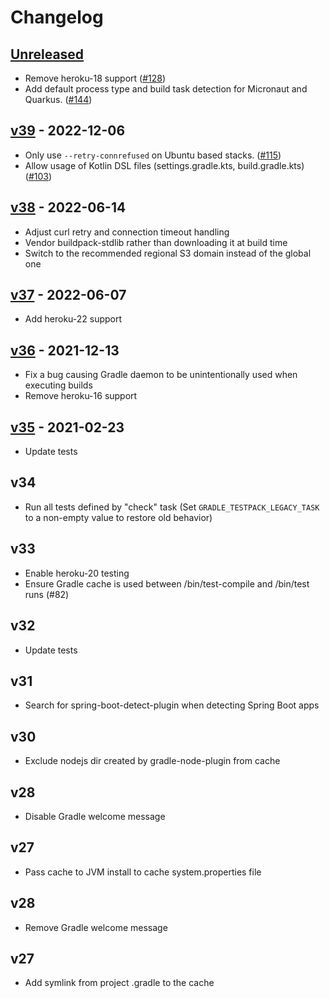 # Changelog

## [Unreleased]

* Remove heroku-18 support ([#128](https://github.com/heroku/heroku-buildpack-gradle/pull/128))
* Add default process type and build task detection for Micronaut and Quarkus. ([#144](https://github.com/heroku/heroku-buildpack-gradle/pull/144))

## [v39] - 2022-12-06

* Only use `--retry-connrefused` on Ubuntu based stacks. ([#115](https://github.com/heroku/heroku-buildpack-gradle/pull/115))
* Allow usage of Kotlin DSL files (settings.gradle.kts, build.gradle.kts) ([#103](https://github.com/heroku/heroku-buildpack-gradle/pull/103))

## [v38] - 2022-06-14

* Adjust curl retry and connection timeout handling
* Vendor buildpack-stdlib rather than downloading it at build time
* Switch to the recommended regional S3 domain instead of the global one

## [v37] - 2022-06-07

* Add heroku-22 support

## [v36] - 2021-12-13

* Fix a bug causing Gradle daemon to be unintentionally used when executing builds 
* Remove heroku-16 support

## [v35] - 2021-02-23

* Update tests

## v34

* Run all tests defined by "check" task (Set `GRADLE_TESTPACK_LEGACY_TASK` to a non-empty value to restore old behavior)

## v33

* Enable heroku-20 testing
* Ensure Gradle cache is used between /bin/test-compile and /bin/test runs (#82)

## v32

* Update tests

## v31

* Search for spring-boot-detect-plugin when detecting Spring Boot apps

## v30

* Exclude nodejs dir created by gradle-node-plugin from cache

## v28

* Disable Gradle welcome message

## v27

* Pass cache to JVM install to cache system.properties file

## v28

* Remove Gradle welcome message

## v27

* Add symlink from project .gradle to the cache

[unreleased]: https://github.com/heroku/heroku-buildpack-gradle/compare/v39...HEAD
[v39]: https://github.com/heroku/heroku-buildpack-gradle/compare/v38...v39
[v38]: https://github.com/heroku/heroku-buildpack-gradle/compare/v37...v38
[v37]: https://github.com/heroku/heroku-buildpack-gradle/compare/v36...v37
[v36]: https://github.com/heroku/heroku-buildpack-gradle/compare/v35...v36
[v35]: https://github.com/heroku/heroku-buildpack-gradle/compare/v34...v35
